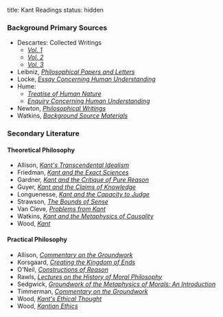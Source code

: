 title: Kant Readings
status: hidden


### Background Primary Sources ###

- Descartes: Collected Writings
    + [*Vol. 1*](https://www.dropbox.com/s/ixcfhg8r5df1htd/descartes1985.pdf?dl=0)
    + [*Vol. 2*](https://www.dropbox.com/s/50ir6s44udrqt6h/descartes1984.pdf?dl=0)
    + [*Vol. 3*](https://www.dropbox.com/s/xcl5gje06f9xk06/descartes1991.pdf?dl=0)
- Leibniz, [*Philosophical Papers and Letters*](https://www.dropbox.com/s/nh3xui4h4ls3e9u/leibniz1976.pdf?dl=0)
- Locke, [*Essay Concerning Human Understanding*](https://www.dropbox.com/s/8hi35hdbgj5mtpv/locke1970.pdf?dl=0)
- Hume: 
    + [*Treatise of Human Nature*](https://www.dropbox.com/s/whgmgl428b2xrsi/hume1888.pdf?dl=0)
    + [*Enquiry Concerning Human Understanding*](https://www.dropbox.com/s/4e9ave6kt09c245/hume2007.pdf?dl=0)
- Newton, [*Philosophical Writings*](https://www.dropbox.com/s/w2t4r1r208ob9g1/newton2004.pdf?dl=0)
- Watkins, [*Background Source Materials*](https://www.dropbox.com/s/7ng5jdis8siihxi/watkins2009.pdf?dl=0)

### Secondary Literature ###

#### Theoretical Philosophy ####

- Allison, [*Kant's Transcendental Idealism*](https://www.dropbox.com/s/ol01gu8gmrawxig/allison2004.pdf?dl=0)
- Friedman, [*Kant and the Exact Sciences*](https://www.dropbox.com/s/z4ddcq8txii9xj3/friedman1992.pdf?dl=0)
- Gardner, [*Kant and the Critique of Pure Reason*](https://www.dropbox.com/s/wrtmzhjqtb7bv2p/gardner1999.pdf?dl=0)
- Guyer, [*Kant and the Claims of Knowledge*](https://www.dropbox.com/s/wmt4ulo1mo4byoh/guyer1987.pdf?dl=0)
- Longuenesse, [*Kant and the Capacity to Judge*](https://www.dropbox.com/s/uoa9rauau6lqghm/longuenesse1998.pdf?dl=0)
- Strawson, [*The Bounds of Sense*](https://www.dropbox.com/s/qs28xe115xxg8op/strawson1966.pdf?dl=0)
- Van Cleve, [*Problems from Kant*](https://www.dropbox.com/s/afskaiurw2gu086/van%20cleve1999.pdf)
- Watkins, [*Kant and the Metaphysics of Causality*](https://www.dropbox.com/s/n46hz0hv95sk41k/watkins2005.pdf?dl=0)
- Wood, [*Kant*](https://www.dropbox.com/s/tn8wnp9bf4ztb7h/wood2005.pdf?dl=0)

#### Practical Philosophy ####

- Allison, [*Commentary on the Groundwork*](https://www.dropbox.com/s/5g2u1q5g02vgs9h/allison2011.pdf?dl=0)
- Korsgaard, [*Creating the Kingdom of Ends*](https://www.dropbox.com/s/cm0vljabl2ci5c4/korsgaard1996a.pdf?dl=0)
- O'Neil, [*Constructions of Reason*](https://www.dropbox.com/s/4e8scy3g6pfbhi3/o%27neill1989.pdf?dl=0)
- Rawls, [*Lectures on the History of Moral Philosophy*](https://www.dropbox.com/s/wk3r7q3ho3ekfyo/rawls2000.pdf?dl=0)
- Sedgwick, [*Groundwork of the Metaphysics of Morals: An Introduction*](https://www.dropbox.com/s/xkj5ifdmxo2r4pv/sedgwick2008.pdf?dl=0)
- Timmerman, [*Commentary on the Groundwork*](https://www.dropbox.com/s/m8rip9urca240p4/timmermann2007.pdf?dl=0)
- Wood, [*Kant's Ethical Thought*](https://www.dropbox.com/s/l6pjms3h2zt6oq7/wood1999.pdf?dl=0)
- Wood, [*Kantian Ethics*](https://www.dropbox.com/s/vdap1e5mr6imyxv/wood2008.pdf?dl=0)
